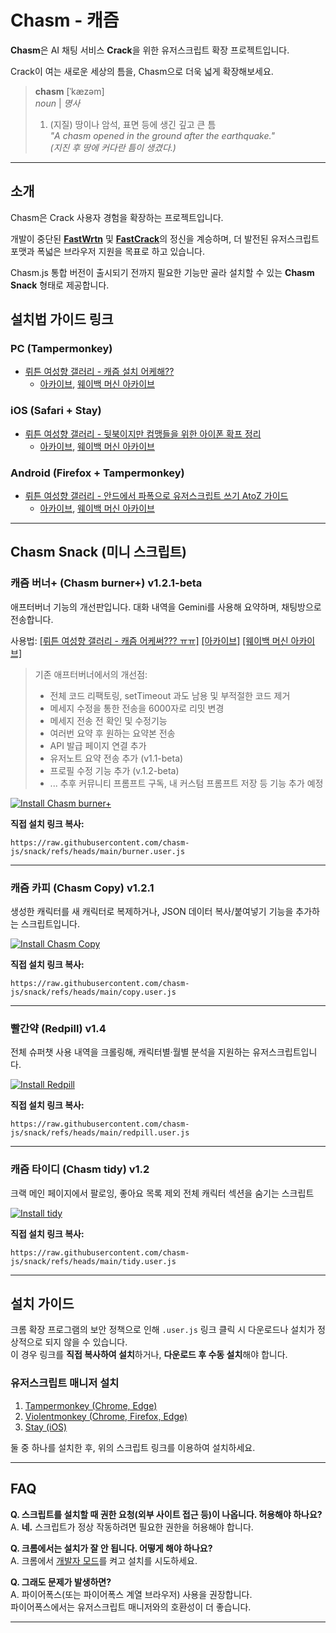 # Chasm - 캐즘

**Chasm**은 AI 채팅 서비스 **Crack**을 위한 유저스크립트 확장 프로젝트입니다.

Crack이 여는 새로운 세상의 틈을, Chasm으로 더욱 넓게 확장해보세요.

> **chasm** [ˈkæzəm]  
> *noun* | *명사*  
> 
> 1. (지질) 땅이나 암석, 표면 등에 생긴 깊고 큰 틈  
>    *"A chasm opened in the ground after the earthquake."*  
>    *(지진 후 땅에 커다란 틈이 생겼다.)*

---

## 소개

Chasm은 Crack 사용자 경험을 확장하는 프로젝트입니다.  

개발이 중단된 [**FastWrtn**](https://github.com/sickwrtn/FastWrtn) 및 [**FastCrack**](https://github.com/sickwrtn/FastCrack)의 정신을 계승하며, 더 발전된 유저스크립트 포맷과 폭넓은 브라우저 지원을 목표로 하고 있습니다.

Chasm.js 통합 버전이 출시되기 전까지 필요한 기능만 골라 설치할 수 있는 **Chasm Snack** 형태로 제공합니다.

## 설치법 가이드 링크

### PC (Tampermonkey)
* [뤼튼 여성향 갤러리 - 캐즘 설치 어케해??](https://gall.dcinside.com/mini/board/view/?id=wrtnw&no=46410)
   * [아카이브](https://archive.is/z0RfS), [웨이백 머신 아카이브](https://web.archive.org/web/20250502053036/https://gall.dcinside.com/mini/board/view/?id=wrtnw&no=46410)

### iOS (Safari + Stay)
* [뤼튼 여성향 갤러리 - 뒷북이지만 컴맹들을 위한 아이폰 확프 정리](https://gall.dcinside.com/mini/board/view/?id=wrtnw&no=45332)
   * [아카이브](https://archive.is/nDoVb), [웨이백 머신 아카이브](https://web.archive.org/web/20250502054552/https://gall.dcinside.com/mini/board/view/?id=wrtnw&no=45332)

### Android (Firefox + Tampermonkey)
* [뤼튼 여성향 갤러리 - 안드에서 파폭으로 유저스크립트 쓰기 AtoZ 가이드](https://gall.dcinside.com/mini/board/view/?id=wrtnw&no=44839)
   * [아카이브](https://archive.is/ip5RI), [웨이백 머신 아카이브](https://web.archive.org/web/20250502053148/https://gall.dcinside.com/mini/board/view/?id=wrtnw&no=44839)

---

## Chasm Snack (미니 스크립트)

### 캐즘 버너+ (Chasm burner+) v1.2.1-beta

애프터버너 기능의 개선판입니다. 대화 내역을 Gemini를 사용해 요약하며, 채팅방으로 전송합니다.

사용법: [[뤼튼 여성향 갤러리 - 캐즘 어케써??? ㅠㅠ]](https://gall.dcinside.com/mini/board/view/?id=wrtnw&no=47950) [[아카이브]](https://archive.is/VXqhQ) [[웨이백 머신 아카이브]](https://web.archive.org/web/20250503211128/https://gall.dcinside.com/mini/board/view/?id=wrtnw&no=47950)

> 기존 애프터버너에서의 개선점:
> * 전체 코드 리팩토링, setTimeout 과도 남용 및 부적절한 코드 제거
> * 메세지 수정을 통한 전송을 6000자로 리밋 변경
> * 메세지 전송 전 확인 및 수정기능
> * 여러번 요약 후 원하는 요약본 전송
> * API 발급 페이지 연결 추가
> * 유저노트 요약 전송 추가 (v1.1-beta)
> * 프로필 수정 기능 추가 (v.1.2-beta)
> * ... 추후 커뮤니티 프롬프트 구독, 내 커스텀 프롬프트 저장 등 기능 추가 예정

[![Install Chasm burner+](https://img.shields.io/badge/🚀%20Install-Chasm_Burner-blue?style=for-the-badge)](https://raw.githubusercontent.com/chasm-js/snack/refs/heads/main/burner.user.js)

**직접 설치 링크 복사:**

``` 
https://raw.githubusercontent.com/chasm-js/snack/refs/heads/main/burner.user.js
```

---

### 캐즘 카피 (Chasm Copy) v1.2.1

생성한 캐릭터를 새 캐릭터로 복제하거나, JSON 데이터 복사/붙여넣기 기능을 추가하는 스크립트입니다.

[![Install Chasm Copy](https://img.shields.io/badge/🚀%20Install-Chasm_Copy-blue?style=for-the-badge)](https://raw.githubusercontent.com/chasm-js/snack/refs/heads/main/copy.user.js)

**직접 설치 링크 복사:**

``` 
https://raw.githubusercontent.com/chasm-js/snack/refs/heads/main/copy.user.js
```

---

### 빨간약 (Redpill) v1.4

전체 슈퍼챗 사용 내역을 크롤링해, 캐릭터별·월별 분석을 지원하는 유저스크립트입니다.

[![Install Redpill](https://img.shields.io/badge/🚀%20Install-Redpill-blue?style=for-the-badge)](https://raw.githubusercontent.com/chasm-js/snack/refs/heads/main/redpill.user.js)

**직접 설치 링크 복사:**

``` 
https://raw.githubusercontent.com/chasm-js/snack/refs/heads/main/redpill.user.js
``` 

---

### 캐즘 타이디 (Chasm tidy) v1.2

크랙 메인 페이지에서 팔로잉, 좋아요 목록 제외 전체 캐릭터 섹션을 숨기는 스크립트

[![Install tidy](https://img.shields.io/badge/🚀%20Install-Tidy-blue?style=for-the-badge)](https://raw.githubusercontent.com/chasm-js/snack/refs/heads/main/tidy.user.js)

**직접 설치 링크 복사:**

``` 
https://raw.githubusercontent.com/chasm-js/snack/refs/heads/main/tidy.user.js
``` 

---

## 설치 가이드

크롬 확장 프로그램의 보안 정책으로 인해 `.user.js` 링크 클릭 시 다운로드나 설치가 정상적으로 되지 않을 수 있습니다.  
이 경우 링크를 **직접 복사하여 설치**하거나, **다운로드 후 수동 설치**해야 합니다.

### 유저스크립트 매니저 설치

1. [Tampermonkey (Chrome, Edge)](https://www.tampermonkey.net/)  
2. [Violentmonkey (Chrome, Firefox, Edge)](https://violentmonkey.github.io/)
3. [Stay (iOS)](https://apps.apple.com/kr/app/stay-for-safari/id1591620171)

둘 중 하나를 설치한 후, 위의 스크립트 링크를 이용하여 설치하세요.

---

## FAQ

**Q. 스크립트를 설치할 때 권한 요청(외부 사이트 접근 등)이 나옵니다. 허용해야 하나요?**  
A. **네.** 스크립트가 정상 작동하려면 필요한 권한을 허용해야 합니다.

**Q. 크롬에서는 설치가 잘 안 됩니다. 어떻게 해야 하나요?**  
A. 크롬에서 [개발자 모드](chrome://extensions/)를 켜고 설치를 시도하세요.

**Q. 그래도 문제가 발생하면?**  
A. 파이어폭스(또는 파이어폭스 계열 브라우저) 사용을 권장합니다.  
   파이어폭스에서는 유저스크립트 매니저와의 호환성이 더 좋습니다.

---
